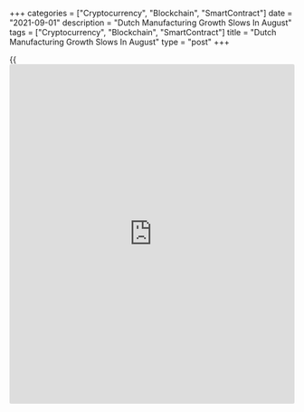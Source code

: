 +++
categories = ["Cryptocurrency", "Blockchain", "SmartContract"]
date = "2021-09-01"
description = "Dutch Manufacturing Growth Slows In August"
tags = ["Cryptocurrency", "Blockchain", "SmartContract"]
title = "Dutch Manufacturing Growth Slows In August"
type = "post"
+++

{{<iframe id="large-banner" src="https://www.bounty.group/#slide=18.0" width="100%" height="600" scrolling="no" style="border: 0px solid rgb(216, 221, 230); border-radius: 3px;">}}

The Netherlands' manufacturing sector growth slowed in August, but the
pace of expansion remained strong, survey results from IHS Markit showed
on Wednesday.

The NEVI manufacturing Purchasing Managers' Index, or PMI, decreased to
65.8 in August from 67.4 in July. Any reading above 50.0 indicates
expansion in the sector.

New order growth eased in August, was the sixth-highest since the survey
began in 2000. New [business][1] increased sharply and output growth
eased for the tenth time in eleven months.

Suppliers' delivery time lengthened in August and backlogs of work
increased at the fourth-fastest rate on record.

For the next 12 months output expectations strengthened in August, with
overall sentiment highest since May.

Input price inflation eased in August and output prices continued to
increase sharply.

"The new lockdowns have led to the closure of production plants for
electronics and microchips and major export ports in China," David
Kemps, sector banker manufacturing at ABN AMRO, said.

For comments and feedback [contact](https://www.playgroundfx.com/contact/): editorial@rtt[news](https://www.letsplayfx.com/blog/forex-news-website/).com

[Economic News][2]

 **What parts of the world are seeing the best (and worst) economic
performances lately? Click[here][3] to check out our [Econ Scorecard][3]
and find out! See up-to-the-moment [ranking](https://www.playgroundfx.com/blog/crypto-exchange-ranking/)s for the best and worst
performers in [GDP][4], [unemployment rate][5], [inflation][6] and much
more.**

   1. www.rtt[news](https://www.letsplayfx.com/blog/forex-news-website/).com/Content/Business.aspx
   2. www.rtt[news](https://www.letsplayfx.com/blog/forex-news-website/).com/Content/EconomicNews.aspx
   3. www.rtt[news](https://www.letsplayfx.com/blog/forex-news-website/).com/economic-scorecard/world-rank/PPI/highest-performance.aspx
   4. www.rtt[news](https://www.letsplayfx.com/blog/forex-news-website/).com/economic-scorecard/world-rank/GDP/highest-performance.aspx
   5. www.rtt[news](https://www.letsplayfx.com/blog/forex-news-website/).com/economic-scorecard/world-rank/unemployment-rate/lowest-performance.aspx
   6. www.rtt[news](https://www.letsplayfx.com/blog/forex-news-website/).com/economic-scorecard/world-rank/CPI/highest-performance.aspx